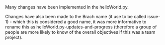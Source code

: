 Many changes have been implemented in the helloWorld.py. 

Changes have also been made to the Brach name (it use to be called issue-1) - which this is considered a good name, it was more informative to rename this as 
helloWorld.py-updates-and-progress (therefore a group of people are more likely to know of the overall objectives if this was a team project).
